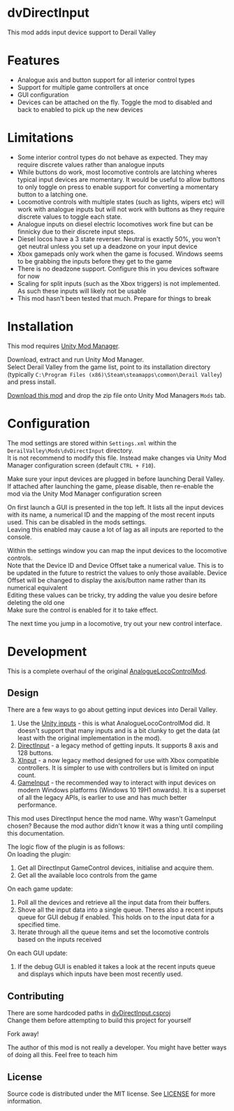 # dvDirectInput

This mod adds input device support to Derail Valley

# Features

* Analogue axis and button support for all interior control types
* Support for multiple game controllers at once
* GUI configuration
* Devices can be attached on the fly. Toggle the mod to disabled and back to enabled to pick up the new devices

# Limitations

* Some interior control types do not behave as expected. They may require discrete values rather than analogue inputs
* While buttons do work, most locomotive controls are latching wheres typical input devices are momentary. It would be useful to allow buttons to only toggle on press to enable support for converting a momentary button to a latching one.
* Locomotive controls with multiple states (such as lights, wipers etc) will work with analogue inputs but will not work with buttons as they require discrete values to toggle each state.
* Analogue inputs on diesel electric locomotives work fine but can be finnicky due to their discrete input steps.
* Diesel locos have a 3 state reverser. Neutral is exactly 50%, you won't get neutral unless you set up a deadzone on your input device
* Xbox gamepads only work when the game is focused. Windows seems to be grabbing the inputs before they get to the game
* There is no deadzone support. Configure this in you devices software for now
* Scaling for split inputs (such as the Xbox triggers) is not implemented. As such these inputs will likely not be usable
* This mod hasn't been tested that much. Prepare for things to break

# Installation

This mod requires [Unity Mod Manager](https://www.nexusmods.com/site/mods/21).

Download, extract and run Unity Mod Manager.\
Select Derail Valley from the game list, point to its installation directory (typically `C:\Program Files (x86)\Steam\steamapps\common\Derail Valley`) and press install.

[Download this mod](https://github.com/Matthew-J-Green/dvDirectInput/releases/latest) and drop the zip file onto Unity Mod Managers `Mods` tab.

# Configuration

The mod settings are stored within `Settings.xml` within the `DerailValley\Mods\dvDirectInput` directory.\
It is not recommend to modify this file. Instead make changes via Unity Mod Manager configuration screen (default `CTRL + F10`).

Make sure your input devices are plugged in before launching Derail Valley. If attached after launching the game, please disable, then re-enable the mod via the Unity Mod Manager configuration screen

On first launch a GUI is presented in the top left. It lists all the input devices with its name, a numerical ID and the mapping of the most recent inputs used. This can be disabled in the mods settings.\
Leaving this enabled may cause a lot of lag as all inputs are reported to the console.

Within the settings window you can map the input devices to the locomotive controls.\
Note that the Device ID and Device Offset take a numerical value. This is to be updated in the future to restrict the values to only those available. Device Offset will be changed to display the axis/button name rather than its numerical equivalent\
Editing these values can be tricky, try adding the value you desire before deleting the old one\
Make sure the control is enabled for it to take effect.

The next time you jump in a locomotive, try out your new control interface.

# Development

This is a complete overhaul of the original [AnalogueLocoControlMod](https://github.com/Matthew-J-Green/dv-loco-analogue-control-mod).

## Design

There are a few ways to go about getting input devices into Derail Valley.
1. Use the [Unity inputs](https://docs.unity3d.com/ScriptReference/Input.html) - this is what AnalogueLocoControlMod did. It doesn't support that many inputs and is a bit clunky to get the data (at least with the original implementation in the mod).
2. [DirectInput](https://learn.microsoft.com/en-us/previous-versions/windows/desktop/ee416842(v=vs.85)) - a legacy method of getting inputs. It supports 8 axis and 128 buttons.
3. [XInput](https://learn.microsoft.com/en-us/windows/win32/xinput/getting-started-with-xinput) - a now legacy method designed for use with Xbox compatible controllers. It is simpler to use with controllers but is limited on input count.
4. [GameInput](https://learn.microsoft.com/en-us/gaming/gdk/_content/gc/input/overviews/input-overview) - the recommended way to interact with input devices on modern Windows platforms (Windows 10 19H1 onwards). It is a superset of all the legacy APIs, is earlier to use and has much better performance.

This mod uses DirectInput hence the mod name.
Why wasn't GameInput chosen? Because the mod author didn't know it was a thing until compiling this documentation.

The logic flow of the plugin is as follows:\
On loading the plugin:
1. Get all DirectInput GameControl devices, initialise and acquire them.
2. Get all the available loco controls from the game

On each game update:
1. Poll all the devices and retrieve all the input data from their buffers.
2. Shove all the input data into a single queue. Theres also a recent inputs queue for GUI debug if enabled. This holds on to the input data for a specified time.
3. Iterate through all the queue items and set the locomotive controls based on the inputs received

On each GUI update:
1. If the debug GUI is enabled it takes a look at the recent inputs queue and displays which inputs have been most recently used.

## Contributing

There are some hardcoded paths in [dvDirectInput.csproj](dvDirectInput/dvDirectInput.csproj)\
Change them before attempting to build this project for yourself

Fork away!

The author of this mod is not really a developer. You might have better ways of doing all this. Feel free to teach him

## License

Source code is distributed under the MIT license. See [LICENSE](LICENSE) for more information.